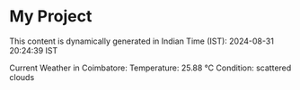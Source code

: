 # My Project

This content is dynamically generated in Indian Time (IST): 2024-08-31 20:24:39 IST


Current Weather in Coimbatore:
Temperature: 25.88 °C
Condition: scattered clouds
